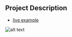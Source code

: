 ## Project Description

* [live example](https://tae898.github.io/website-templates/extent/)

![alt text](https://github.com/learning-zone/Website-Templates/blob/master/assets/extent.png "extent")
